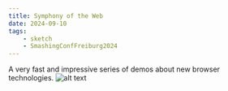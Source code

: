 ```yaml
---
title: Symphony of the Web
date: 2024-09-10
tags:
    - sketch
    - SmashingConfFreiburg2024
---
```


A very fast and impressive series of demos about new browser technologies. ![alt text](<07 Symphony of the web.png>)

